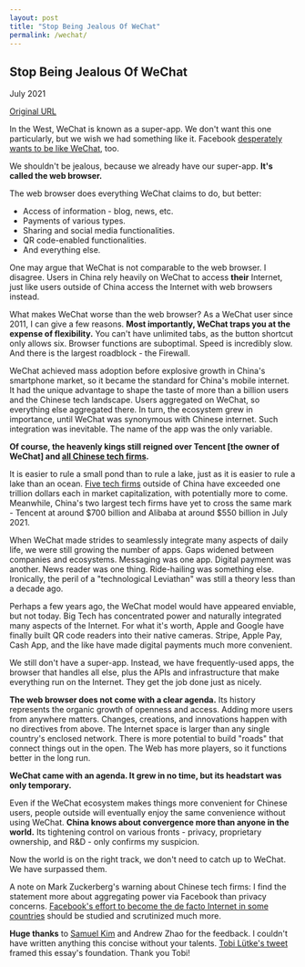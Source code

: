 ```yaml
---
layout: post
title: "Stop Being Jealous Of WeChat"
permalink: /wechat/
---
```


## Stop Being Jealous Of WeChat

July 2021

[Original URL](https://world.hey.com/michaelhe/stop-being-jealous-of-wechat-28f6ddf5)

In the West, WeChat is known as a super-app. We don't want this one particularly, but we wish we had something like it. Facebook  [desperately wants to be like WeChat](https://www.nytimes.com/2019/03/07/technology/facebook-zuckerberg-wechat.html), too. 

We shouldn't be jealous, because we already have our super-app. **It's called the web browser.**

The web browser does everything WeChat claims to do, but better:
* Access of information - blog, news, etc.
* Payments of various types.
* Sharing and social media functionalities. 
* QR code-enabled functionalities.
* And everything else.

One may argue that WeChat is not comparable to the web browser. I disagree. Users in China rely heavily on WeChat to access **their** Internet, just like users outside of China access the Internet with web browsers instead.  

What makes WeChat worse than the web browser? As a WeChat user since 2011, I can give a few reasons. **Most importantly, WeChat traps you at the expense of flexibility.** You can't have unlimited tabs, as the button shortcut only allows six. Browser functions are suboptimal. Speed is incredibly slow. And there is the largest roadblock - the Firewall. 

WeChat achieved mass adoption before explosive growth in China's smartphone market, so it became the standard for China's mobile internet. It had the unique advantage to shape the taste of more than a billion users and the Chinese tech landscape. Users aggregated on WeChat, so everything else aggregated there. In turn, the ecosystem grew in importance, until WeChat was synonymous with Chinese internet. Such integration was inevitable. The name of the app was the only variable. 

**Of course, the heavenly kings still reigned over Tencent [the owner of WeChat] and [all Chinese tech firms](https://www.bloomberg.com/news/features/2021-07-08/-didi-crackdown-big-data-is-the-latest-u-s-china-battleground).**

It is easier to rule a small pond than to rule a lake, just as it is easier to rule a lake than an ocean. [Five tech firms](https://www.theverge.com/2021/6/28/22554502/facebook-1-trillion-dollar-market-cap-company-business) outside of China have exceeded one trillion dollars each in market capitalization, with potentially more to come. Meanwhile, China's two largest tech firms have yet to cross the same mark - Tencent at around $700 billion and Alibaba at around $550 billion in July 2021. 

When WeChat made strides to seamlessly integrate many aspects of daily life, we were still growing the number of apps. Gaps widened between companies and ecosystems. Messaging was one app. Digital payment was another. News reader was one thing. Ride-hailing was something else. Ironically, the peril of a "technological Leviathan" was still a theory less than a decade ago. 

Perhaps a few years ago, the WeChat model would have appeared enviable, but not today. Big Tech has concentrated power and naturally integrated many aspects of the Internet. For what it's worth, Apple and Google have finally built QR code readers into their native cameras. Stripe, Apple Pay, Cash App, and the like have made digital payments much more convenient.

We still don't have a super-app. Instead, we have frequently-used apps, the browser that handles all else, plus the APIs and infrastructure that make everything run on the Internet. They get the job done just as nicely. 

**The web browser does not come with a clear agenda.** Its history represents the organic growth of openness and access. Adding more users from anywhere matters. Changes, creations, and innovations happen with no directives from above. The Internet space is larger than any single country's enclosed network. There is more potential to build "roads" that connect things out in the open. The Web has more players, so it functions better in the long run. 

**WeChat came with an agenda. It grew in no time, but its headstart was only temporary.** 

Even if the WeChat ecosystem makes things more convenient for Chinese users, people outside will eventually enjoy the same convenience without using WeChat.  **China knows about convergence more than anyone in the world.** Its tightening control on various fronts - privacy, proprietary ownership, and R&D - only confirms my suspicion. 

Now the world is on the right track, we don't need to catch up to WeChat. We have surpassed them. 

A note on Mark Zuckerberg's warning about Chinese tech firms: I find the statement more about aggregating power via Facebook than privacy concerns. [Facebook's effort to become the de facto Internet in some countries](https://www.theguardian.com/world/2016/aug/01/facebook-free-basics-internet-africa-mark-zuckerberg) should be studied and scrutinized much more.

**Huge thanks** to [Samuel Kim](https://world.hey.com/samuelkim) and Andrew Zhao for the feedback. I couldn't have written anything this concise without your talents. [Tobi Lütke's tweet](https://twitter.com/tobi/status/1412155158126022662) framed this essay's foundation. Thank you Tobi!
